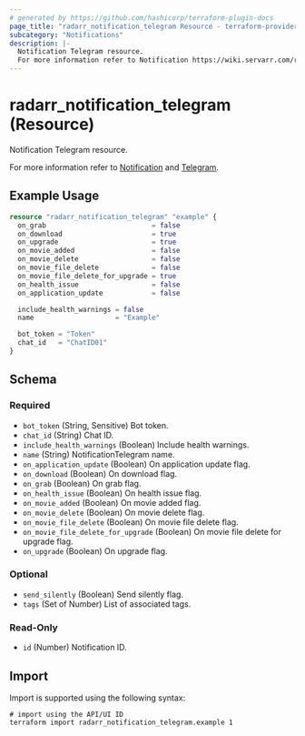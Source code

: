 ```yaml
---
# generated by https://github.com/hashicorp/terraform-plugin-docs
page_title: "radarr_notification_telegram Resource - terraform-provider-radarr"
subcategory: "Notifications"
description: |-
  Notification Telegram resource.
  For more information refer to Notification https://wiki.servarr.com/radarr/settings#connect and Telegram https://wiki.servarr.com/radarr/supported#telegram.
---
```


# radarr_notification_telegram (Resource)

<!-- subcategory:Notifications -->Notification Telegram resource.
For more information refer to [Notification](https://wiki.servarr.com/radarr/settings#connect) and [Telegram](https://wiki.servarr.com/radarr/supported#telegram).

## Example Usage

```terraform
resource "radarr_notification_telegram" "example" {
  on_grab                          = false
  on_download                      = true
  on_upgrade                       = true
  on_movie_added                   = false
  on_movie_delete                  = false
  on_movie_file_delete             = false
  on_movie_file_delete_for_upgrade = true
  on_health_issue                  = false
  on_application_update            = false

  include_health_warnings = false
  name                    = "Example"

  bot_token = "Token"
  chat_id   = "ChatID01"
}
```

<!-- schema generated by tfplugindocs -->
## Schema

### Required

- `bot_token` (String, Sensitive) Bot token.
- `chat_id` (String) Chat ID.
- `include_health_warnings` (Boolean) Include health warnings.
- `name` (String) NotificationTelegram name.
- `on_application_update` (Boolean) On application update flag.
- `on_download` (Boolean) On download flag.
- `on_grab` (Boolean) On grab flag.
- `on_health_issue` (Boolean) On health issue flag.
- `on_movie_added` (Boolean) On movie added flag.
- `on_movie_delete` (Boolean) On movie delete flag.
- `on_movie_file_delete` (Boolean) On movie file delete flag.
- `on_movie_file_delete_for_upgrade` (Boolean) On movie file delete for upgrade flag.
- `on_upgrade` (Boolean) On upgrade flag.

### Optional

- `send_silently` (Boolean) Send silently flag.
- `tags` (Set of Number) List of associated tags.

### Read-Only

- `id` (Number) Notification ID.

## Import

Import is supported using the following syntax:

```shell
# import using the API/UI ID
terraform import radarr_notification_telegram.example 1
```
